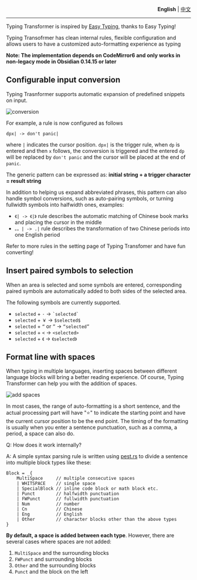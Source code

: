 

<p align="right"><strong>English</strong> | <a href="https://github.com/aptend/typing-transformer-obsidian/blob/main/README-CN.md">中文</a></p>

---

Typing Transformer is inspired by [Easy Typing](https://github.com/Yaozhuwa/easy-typing-obsidian), thanks to Easy Typing!

Typing Transofrmer has clean internal rules, flexible configuration and allows users to have a customized auto-formatting experience as typing

**Note: The implementation depends on CodeMirror6 and only works in non-legacy mode in Obsidian 0.14.15 or later**

## Configurable input conversion


Typing Trasnformer supports automatic expansion of predefined snippets on input.

![conversion](https://user-images.githubusercontent.com/49832303/175769416-c0fce828-cf72-4d2d-b74d-8bf35f78ce27.gif)

For example, a rule is now configured as follows

```
dpx| -> don't panic|
```

where `|` indicates the cursor position. `dpx|` is the trigger rule, when `dp` is entered and then `x` follows, the conversion is triggered and the entered `dp` will be replaced by `don't panic` and the cursor will be placed at the end of `panic`.


The generic pattern can be expressed as: **initial string + a trigger character = result string**

In addition to helping us expand abbreviated phrases, this pattern can also handle symbol conversions, such as auto-pairing symbols, or turning fullwidth symbols into halfwidth ones, examples:
- `《| -> 《|》` rule describes the automatic matching of Chinese book marks and placing the cursor in the middle
- `。。| -> .|` rule describes the transformation of two Chinese periods into one English period

Refer to more rules in the setting page of Typing Transfomer and have fun converting!

## Insert paired symbols to selection

When an area is selected and some symbols are entered, corresponding paired symbols are automatically added to both sides of the selected area.

The following symbols are currently supported.

- `selected` + `·` -> `` `selected` ``
- `selected` + `￥` -> `$selected$`
- `selected` + `“` or `”` -> `“selected”`
- `selected` + `<`  -> `<selected>`
- `selected` + `《`  -> `《selected》`


## Format line with spaces

When typing in multiple languages, inserting spaces between different language blocks will bring a better reading experience. Of course, Typing Transformer can help you with the addition of spaces.

![add spaces](https://user-images.githubusercontent.com/49832303/175770015-6dba97d6-5eb2-4d30-a28d-e7ae061c2e7a.gif)

In most cases, the range of auto-formatting is a short sentence, and the actual processing part will have "⭐️" to indicate the starting point and have the current cursor position to be the end point. The timing of the formatting is usually when you enter a sentence punctuation, such as a comma, a period, a space can also do.

Q: How does it work internally?

A: A simple syntax parsing rule is written using [pest.rs](https://pest.rs/) to divide a sentence into multiple block types like these:

```pest
Block = _{ 
    MultiSpace     // multiple consecutive spaces
    | WHITSPACE    // single space
    | SpecialBlock // inline code block or math block etc.
    | Punct        // halfwidth punctuation
    | FWPunct      // fullwidth punctuation
    | Num          // number
    | Cn           // Chinese
    | Eng          // English
    | Other        // character blocks other than the above types
}
```

**By default, a space is added between each type**. However, there are several cases where spaces are not added:

1. `MultiSpace` and the surrounding blocks
1. `FWPunct` and surrounding blocks
1. `Other` and the surrounding blocks
1. `Punct` and the block on the left
